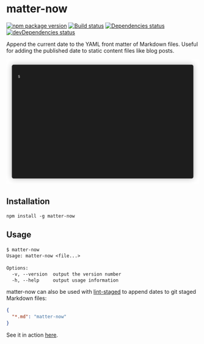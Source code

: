 # matter-now

[![npm package version](https://img.shields.io/npm/v/matter-now)](https://www.npmjs.com/package/matter-now)
[![Build status](https://img.shields.io/github/workflow/status/rbardini/matter-now/Main)](https://github.com/rbardini/matter-now/actions)
[![Dependencies status](https://img.shields.io/david/rbardini/matter-now)](https://david-dm.org/rbardini/matter-now)
[![devDependencies status](https://img.shields.io/david/dev/rbardini/matter-now)](https://david-dm.org/rbardini/matter-now?type=dev)

Append the current date to the YAML front matter of Markdown files. Useful for adding the published date to static content files like blog posts.

![Demo](demo.gif)

## Installation

```console
npm install -g matter-now
```

## Usage

```console
$ matter-now
Usage: matter-now <file...>

Options:
  -v, --version  output the version number
  -h, --help     output usage information
```

matter-now can also be used with [lint-staged](https://github.com/okonet/lint-staged) to append dates to git staged Markdown files:

```json
{
  "*.md": "matter-now"
}
```

See it in action [here](https://github.com/rbardini/rbardini.com).
